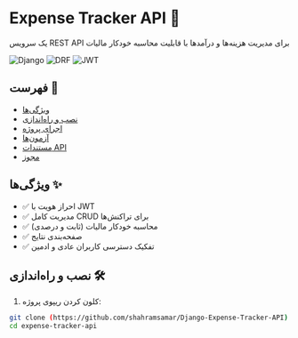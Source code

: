 # Expense Tracker API 🏦

یک سرویس REST API برای مدیریت هزینه‌ها و درآمدها با قابلیت محاسبه خودکار مالیات

![Django](https://img.shields.io/badge/Django-3.2-green)
![DRF](https://img.shields.io/badge/DRF-3.12-blue)
![JWT](https://img.shields.io/badge/JWT-Auth-orange)

## فهرست 📜
- [ویژگی‌ها](#ویژگیها-✨)
- [نصب و راه‌اندازی](#نصب-و-راهاندازی-🛠️)
- [اجرای پروژه](#اجرای-پروژه-🚀)
- [آزمون‌ها](#آزمونها-🧪)
- [مستندات API](#مستندات-api-📚)
- [مجوز](#مجوز-📜)

## ویژگی‌ها ✨
- ✅ احراز هویت با JWT
- ✅ مدیریت کامل CRUD برای تراکنش‌ها
- ✅ محاسبه خودکار مالیات (ثابت و درصدی)
- ✅ صفحه‌بندی نتایج
- ✅ تفکیک دسترسی کاربران عادی و ادمین

## نصب و راه‌اندازی 🛠️

1. کلون کردن ریپوی پروژه:
```bash
git clone (https://github.com/shahramsamar/Django-Expense-Tracker-API).git
cd expense-tracker-api
